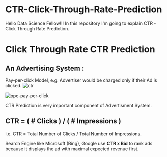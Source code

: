 # CTR-Click-Through-Rate-Prediction
Hello Data Science Fellow!!! In this repository I'm going to explain CTR - Click Through Rate Prediction.
# Click Through Rate CTR Prediction 

## An Advertising System :
Pay-per-click Model, e.g. Advertiser would be charged only if their Ad is clicked.
![ctr](https://user-images.githubusercontent.com/12669248/47145897-790de700-d2e8-11e8-9e17-7db52469042a.JPG)

![ppc-pay-per-click](https://user-images.githubusercontent.com/12669248/47146198-31d42600-d2e9-11e8-89d5-21815790012f.png)

CTR Prediction is very important component of Advertisment System.

## CTR = ( # Clicks ) / ( # Impressions )
i.e. CTR = Total Number of Clicks / Total Number of Impressions.

Search Engine like Microsoft (Bing), Google use **CTR x Bid** to rank ads because it displays the ad with maximal expected revenue first.
